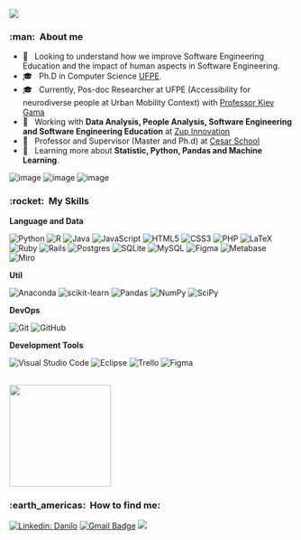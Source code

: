 
![](https://komarev.com/ghpvc/?username=dan1lo&color=006bed)

<h3> :man: &nbsp;About me</h3>

- 🤔 &nbsp; Looking to understand how we improve Software Engineering Education and the impact of human aspects in Software Engineering. 
- 🎓 &nbsp; Ph.D in Computer Science <a href="www.cin.ufpe.br">UFPE</a>.
- 🎓 &nbsp; Currently, Pos-doc Researcher at UFPE (Accessibility for neurodiverse people at Urban Mobility Context) with  <a href="https://www.cin.ufpe.br/~kiev/"> Professor Kiev Gama </a>
- 💼 &nbsp; Working with **Data Analysis, People Analysis, Software Engineering and Software Engineering Education** at  <a href="https://www.zup.com.br/">Zup Innovation</a>
- 💼 &nbsp; Professor and Supervisor (Master and Ph.d) at <a href="https://www.cesar.school/">Cesar School</a>
- 🌱 &nbsp; Learning more about **Statistic, Python, Pandas and Machine Learning**.


![image](https://user-images.githubusercontent.com/1639230/144163372-addb5133-ba1e-4891-80b2-75ee9ee5921d.png)
![image](https://user-images.githubusercontent.com/1639230/144163505-1467cf36-8959-4ed2-ad31-bce4209eaf01.png)
![image](https://user-images.githubusercontent.com/1639230/222976765-07bf1d02-a2ce-42c4-9f1e-c1f0bc274f7b.png)



<h3> :rocket: &nbsp;My Skills </h3>

**Language and Data**

  ![Python](https://img.shields.io/badge/python-3670A0?style=for-the-badge&logo=python&logoColor=ffdd54)
  ![R](https://img.shields.io/badge/r-%23276DC3.svg?style=for-the-badge&logo=r&logoColor=white)
  ![Java](https://img.shields.io/badge/java-%23ED8B00.svg?style=for-the-badge&logo=java&logoColor=white)
  ![JavaScript](https://img.shields.io/badge/javascript-%23323330.svg?style=for-the-badge&logo=javascript&logoColor=%23F7DF1E)
  ![HTML5](https://img.shields.io/badge/html5-%23E34F26.svg?style=for-the-badge&logo=html5&logoColor=white)
  ![CSS3](https://img.shields.io/badge/css3-%231572B6.svg?style=for-the-badge&logo=css3&logoColor=white)
  ![PHP](https://img.shields.io/badge/php-%23777BB4.svg?style=for-the-badge&logo=php&logoColor=white)
  ![LaTeX](https://img.shields.io/badge/latex-%23008080.svg?style=for-the-badge&logo=latex&logoColor=white)
  ![Ruby](https://img.shields.io/badge/ruby-%23CC342D.svg?style=for-the-badge&logo=ruby&logoColor=white)
  ![Rails](https://img.shields.io/badge/rails-%23CC0000.svg?style=for-the-badge&logo=ruby-on-rails&logoColor=white)
  ![Postgres](https://img.shields.io/badge/postgres-%23316192.svg?style=for-the-badge&logo=postgresql&logoColor=white)
  ![SQLite](https://img.shields.io/badge/sqlite-%2307405e.svg?style=for-the-badge&logo=sqlite&logoColor=white)
  ![MySQL](https://img.shields.io/badge/mysql-%2300f.svg?style=for-the-badge&logo=mysql&logoColor=white)
  ![Figma](https://img.shields.io/badge/figma-%23F24E1E.svg?style=for-the-badge&logo=figma&logoColor=white)
  ![Metabase](https://camo.githubusercontent.com/2f83c3ff3a1dbada0c73267e770057ca95a8b21269a26d5d5663f82bfd590954/68747470733a2f2f696d672e736869656c64732e696f2f7374617469632f76313f7374796c653d666f722d7468652d6261646765266d6573736167653d4d6574616261736526636f6c6f723d353039454533266c6f676f3d4d65746162617365266c6f676f436f6c6f723d464646464646266c6162656c3d)
  ![Miro](https://camo.githubusercontent.com/c2bd6724c3d2dafd307d62366226341bd425c6c456e0a3ddb748c5ffc0b2437d/68747470733a2f2f696d672e736869656c64732e696f2f7374617469632f76313f7374796c653d666f722d7468652d6261646765266d6573736167653d4d69726f26636f6c6f723d303530303338266c6f676f3d4d69726f266c6f676f436f6c6f723d464646464646266c6162656c3d)

**Util**

  ![Anaconda](https://img.shields.io/badge/Anaconda-%2344A833.svg?style=for-the-badge&logo=anaconda&logoColor=white)
  ![scikit-learn](https://img.shields.io/badge/scikit--learn-%23F7931E.svg?style=for-the-badge&logo=scikit-learn&logoColor=white)
  ![Pandas](https://img.shields.io/badge/pandas-%23150458.svg?style=for-the-badge&logo=pandas&logoColor=white)
  ![NumPy](https://img.shields.io/badge/numpy-%23013243.svg?style=for-the-badge&logo=numpy&logoColor=white)
  ![SciPy](https://img.shields.io/badge/SciPy-%230C55A5.svg?style=for-the-badge&logo=scipy&logoColor=%white)

**DevOps**

  ![Git](https://img.shields.io/badge/-Git-333333?style=flat&logo=git)
  ![GitHub](https://img.shields.io/badge/-GitHub-333333?style=flat&logo=github)

**Development Tools**

  ![Visual Studio Code](https://img.shields.io/badge/-Visual%20Studio%20Code-333333?style=flat&logo=visual-studio-code&logoColor=007ACC)
  ![Eclipse](https://img.shields.io/badge/-Eclipse-333333?style=flat&logo=eclipse-ide&logoColor=2C2255)
  ![Trello](https://img.shields.io/badge/-Trello-333333?style=flat&logo=trello&logoColor=007ACC)
  ![Figma](https://img.shields.io/badge/-Figma-333333?style=flat&logo=figma&logoColor=007ACC)


<br/>

<a href="https://github.com/dan1lo">
  <img height="180em" src="https://github-readme-stats.vercel.app/api?username=dan1lo&theme=dracula&show_icons=true" />
</a>

<br/>

<h3> :earth_americas: &nbsp;How to find me: </h3> 

[![Linkedin: Danilo](https://img.shields.io/badge/-Danilo-blue?style=flat-square&logo=Linkedin&logoColor=white&link=https://www.linkedin.com/in/prof-danilo-monteiro/)](https://www.linkedin.com/in/prof-danilo-monteiro/)
[![Gmail Badge](https://img.shields.io/badge/-prof.danilo.monteiro@gmail.com-006bed?style=flat-square&logo=Gmail&logoColor=white&link=mailto:prof.danilo.monteiro@gmai.com)](mailto:prof.danilo.monteiro@gmail.com)
[![](https://img.shields.io/badge/%20-Lattes-yellow?style=flat-square&logo=Curriculum-Lattes&logoColor=white&link=http://lattes.cnpq.br/9054177799378154)](http://lattes.cnpq.br/9054177799378154)
